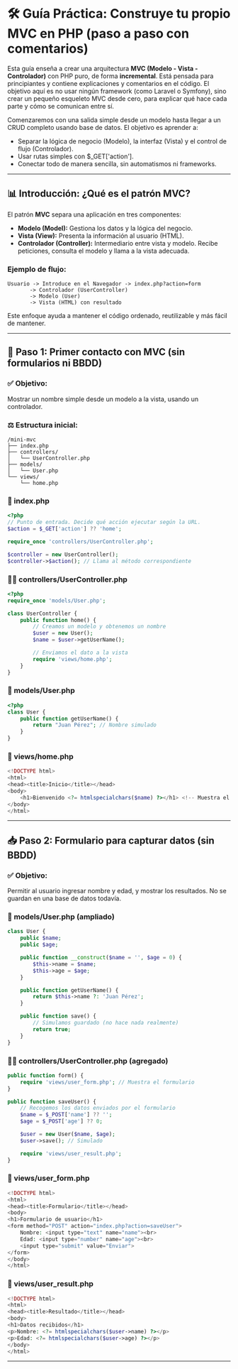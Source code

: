 # 🛠️ Guía Práctica: Construye tu propio MVC en PHP (paso a paso con comentarios)

Esta guía enseña a crear una arquitectura **MVC (Modelo - Vista - Controlador)** con PHP puro, de forma **incremental**. Está pensada para principiantes y contiene explicaciones y comentarios en el código. El objetivo aquí es no usar ningún framework (como Laravel o Symfony), sino crear un pequeño esqueleto MVC desde cero, para explicar qué hace cada parte y cómo se comunican entre sí.

Comenzaremos con una salida simple desde un modelo hasta llegar a un CRUD completo usando base de datos. El objetivo es aprender a:
- Separar la lógica de negocio (Modelo), la interfaz (Vista) y el control de flujo (Controlador).
- Usar rutas simples con $_GET['action'].
- Conectar todo de manera sencilla, sin automatismos ni frameworks.

---

## 📊 Introducción: ¿Qué es el patrón MVC?

El patrón **MVC** separa una aplicación en tres componentes:

- **Modelo (Model):** Gestiona los datos y la lógica del negocio.
- **Vista (View):** Presenta la información al usuario (HTML).
- **Controlador (Controller):** Intermediario entre vista y modelo. Recibe peticiones, consulta el modelo y llama a la vista adecuada.

### Ejemplo de flujo:

```
Usuario -> Introduce en el Navegador -> index.php?action=form
       -> Controlador (UserController)
       -> Modelo (User)
       -> Vista (HTML) con resultado
```

Este enfoque ayuda a mantener el código ordenado, reutilizable y más fácil de mantener.

---

## 📃 Paso 1: Primer contacto con MVC (sin formularios ni BBDD)

### ✅ Objetivo:

Mostrar un nombre simple desde un modelo a la vista, usando un controlador.

### ⚖️ Estructura inicial:

```plaintext
/mini-mvc
├── index.php
├── controllers/
│   └── UserController.php
├── models/
│   └── User.php
└── views/
    └── home.php
```

### 🔢 index.php

```php
<?php
// Punto de entrada. Decide qué acción ejecutar según la URL.
$action = $_GET['action'] ?? 'home';

require_once 'controllers/UserController.php';

$controller = new UserController();
$controller->$action(); // Llama al método correspondiente
```

### 👨‍💼 controllers/UserController.php

```php
<?php
require_once 'models/User.php';

class UserController {
    public function home() {
        // Creamos un modelo y obtenemos un nombre
        $user = new User();
        $name = $user->getUserName();

        // Enviamos el dato a la vista
        require 'views/home.php';
    }
}
```

### 📄 models/User.php

```php
<?php
class User {
    public function getUserName() {
        return "Juan Pérez"; // Nombre simulado
    }
}
```

### 📃 views/home.php

```php
<!DOCTYPE html>
<html>
<head><title>Inicio</title></head>
<body>
    <h1>Bienvenido <?= htmlspecialchars($name) ?></h1> <!-- Muestra el nombre enviado desde el controlador -->
</body>
</html>
```

---

## 📥 Paso 2: Formulario para capturar datos (sin BBDD)

### ✅ Objetivo:

Permitir al usuario ingresar nombre y edad, y mostrar los resultados. No se guardan en una base de datos todavía.

### 📄 models/User.php (ampliado)

```php
class User {
    public $name;
    public $age;

    public function __construct($name = '', $age = 0) {
        $this->name = $name;
        $this->age = $age;
    }

    public function getUserName() {
        return $this->name ?: 'Juan Pérez';
    }

    public function save() {
        // Simulamos guardado (no hace nada realmente)
        return true;
    }
}
```

### 👨‍💼 controllers/UserController.php (agregado)

```php
public function form() {
    require 'views/user_form.php'; // Muestra el formulario
}

public function saveUser() {
    // Recogemos los datos enviados por el formulario
    $name = $_POST['name'] ?? '';
    $age = $_POST['age'] ?? 0;

    $user = new User($name, $age);
    $user->save(); // Simulado

    require 'views/user_result.php';
}
```

### 📃 views/user\_form.php

```php
<!DOCTYPE html>
<html>
<head><title>Formulario</title></head>
<body>
<h1>Formulario de usuario</h1>
<form method="POST" action="index.php?action=saveUser">
    Nombre: <input type="text" name="name"><br>
    Edad: <input type="number" name="age"><br>
    <input type="submit" value="Enviar">
</form>
</body>
</html>
```

### 📃 views/user\_result.php

```php
<!DOCTYPE html>
<html>
<head><title>Resultado</title></head>
<body>
<h1>Datos recibidos</h1>
<p>Nombre: <?= htmlspecialchars($user->name) ?></p>
<p>Edad: <?= htmlspecialchars($user->age) ?></p>
</body>
</html>
```

---

